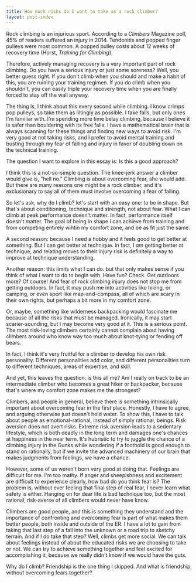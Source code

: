```yaml
---
title: How much risks do I want to take as a rock climber? 
layout: post-index
---
```


Rock climbing is an injurious sport. According to a *Climbers* Magazine poll, 45% of readers suffered an injury in 2014. Tendonitis and popped finger pulleys were most common. A popped pulley costs about 12 weeks of recovery time (Horst, *Training for Climbing*).

Therefore, actively managing recovery is a very important part of rock climbing. Do you have a serious injury or just some soreness? Well, you better guess right. If you don't climb when you should and make a habit of this, you are ruining your training regimen. If you do climb when you shouldn't, you can easily triple your recovery time when you are finally forced to stay off the wall anyway.

The thing is, I think about this every second while climbing. I know crimps pop pulleys, so take them as liltingly as possible. I take falls, but only ones I'm familiar with. I'm spending more time belay climbing, because I believe it is safer than bouldering with its free falls. I have a mathematical brain that is always scanning for these things and finding new ways to avoid risk. I'm very good at not taking risks, and I prefer to avoid mental training and busting through my fear of falling and injury in favor of doubling down on the technical training.

The question I want to explore in this essay is: Is this a good approach? 

I think this is a not-so-simple question. The knee-jerk answer a climber would give is, "hell no." Climbing is about overcoming fear, she would add. But there are many reasons one might be a rock climber, and it's exclusionary to say all of them must involve overcoming a fear of falling.

So let's ask, why do I climb? let's start with an easy one: to be in shape. But that's about conditioning, technique and strength, not about fear. What I can climb at peak performance doesn't matter. In fact, performance itself doesn't matter. The goal of being in shape I can achieve from training and from competing entirely wihtin my comfort zone, and be as fit just the same.

A second reason: because I need a hobby and it feels good to get better at something. But I can get better at technique. in fact, I *am* getting better at technique, and relating moves to their injury risk is definitely a way to improve at technique understanding. 

Another reason: this limits what I can do. but that only makes sense if you think of what I want to do to begin with. Have fun? Check. Get outdoors more? Of course! And fear of rock climbing injury does not stop me from getting outdoors. In fact, it may push me into activities like hiking, or camping, or even sport like map-and-compass, all of which are scary in their own rights, but perhaps a bit more in my comfort zone.

Or, maybe, something like wilderness backpacking would fascinate me because of all the risks that must be managed. Ironically, it may start scarier-sounding, but I may become very good at it. This is a serious point. The most risk-loving climbers certainly cannot complain about having climbers around who know way too much about knot-tying or fending off bears.

In fact, I think it's very fruitful for a climber to develop his own risk personality. Different personalities add color, and different personalities turn to different techniques, areas of expertise, and skill.

And yet, this leaves the question: is this all me? Am I really on track to be an intermediate climber who becomes a great hiker or backpacker, because that's where my comfort zone makes me the strongest?

Climbers, and people in general, believe there is something intrinsically important about overcoming fear in the first place. Honestly, I have to agree, and arguing otherwise just doesn't hold water. To show this, I have to talk about people as emotional-rational, instead of simply rational, beings. Risk aversion does not avert risks. Extreme risk aversion leads to a sedentary lifestyle, which is both deadly in the long term and damages one's chances at happiness in the near term. It's hubristic to try to juggle the chance of a climbing injury in the Gunks while wondering if a foothold is good enough to stand on rationally, but if we invite the advanced machinery of our brain that makes judgments from feelings, we have a chance.

However, some of us weren't born very good at doing that. Feelings are difficult for me. I'm too mathy. If anger and sheepishness and excitement are difficult to experience clearly, how bad do you think fear is? The problem is, without ever feeling that final step of real fear, I never learn what safety is either. Hanging on for dear life is bad technique too, but the most rational, risk-averse of all climbers would never have know.

Climbers are good people, and this is something they understand and the importance of confronting and overcoming fear is part of what makes them better people, both inside and outside of the ER. I have a lot to gain from taking that last step of a fall into the unknown or a road trip to sketchy terrain. And if I do take that step? Well, climbs get more social. We can talk about feelings instead of about the educated risks we are choosing to take or not. We can try to achieve something together and feel excited for accomplishing it, because we really didn't know if we would have the guts.

Why do I climb? Friendship is the one thing I skipped. And what is friendship without overcoming fears together?

